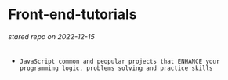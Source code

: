 # Front-end-tutorials

###### stared repo on 2022-12-15

- `JavaScript common and peopular projects that ENHANCE your programming logic, problems solving
and practice skills`
